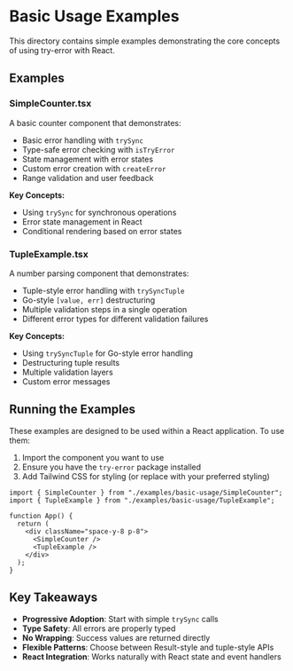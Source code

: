 # Basic Usage Examples

This directory contains simple examples demonstrating the core concepts of using try-error with React.

## Examples

### SimpleCounter.tsx

A basic counter component that demonstrates:

- Basic error handling with `trySync`
- Type-safe error checking with `isTryError`
- State management with error states
- Custom error creation with `createError`
- Range validation and user feedback

**Key Concepts:**

- Using `trySync` for synchronous operations
- Error state management in React
- Conditional rendering based on error states

### TupleExample.tsx

A number parsing component that demonstrates:

- Tuple-style error handling with `trySyncTuple`
- Go-style `[value, err]` destructuring
- Multiple validation steps in a single operation
- Different error types for different validation failures

**Key Concepts:**

- Using `trySyncTuple` for Go-style error handling
- Destructuring tuple results
- Multiple validation layers
- Custom error messages

## Running the Examples

These examples are designed to be used within a React application. To use them:

1. Import the component you want to use
2. Ensure you have the `try-error` package installed
3. Add Tailwind CSS for styling (or replace with your preferred styling)

```tsx
import { SimpleCounter } from "./examples/basic-usage/SimpleCounter";
import { TupleExample } from "./examples/basic-usage/TupleExample";

function App() {
  return (
    <div className="space-y-8 p-8">
      <SimpleCounter />
      <TupleExample />
    </div>
  );
}
```

## Key Takeaways

- **Progressive Adoption**: Start with simple `trySync` calls
- **Type Safety**: All errors are properly typed
- **No Wrapping**: Success values are returned directly
- **Flexible Patterns**: Choose between Result-style and tuple-style APIs
- **React Integration**: Works naturally with React state and event handlers

